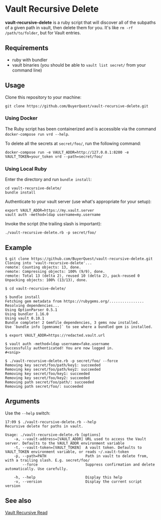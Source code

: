 # Vault Recursive Delete

**vault-recursive-delete** is a ruby script that will discover all of the subpaths of a given path in vault, then delete them for you.  It's like `rm -rf /path/to/folder`, but for Vault entries.

## Requirements

* ruby with bundler
* vault binaries (you should be able to `vault list secret/` from your command line)

## Usage

Clone this repository to your machine:

```shell
git clone https://github.com/BuyerQuest/vault-recursive-delete.git
```

### Using Docker

The Ruby script has been containerized and is accessible via the command `docker-compose run vrd --help`.

To delete all the secrets at `secret/foo/`, run the following command:

`docker-compose run -e VAULT_ADDR=http://127.0.0.1:8200 -e VAULT_TOKEN=your_token vrd --path=secret/foo/`

### Using Local Ruby

Enter the directory and run `bundle install`:

```shell
cd vault-recursive-delete/
bundle install
```

Authenticate to your vault server (use what's appropriate for your setup):
```shell
export VAULT_ADDR=https://my.vault.server
vault auth -method=ldap username=my.username
```

Invoke the script (the trailing slash is important):
```shell
./vault-recursive-delete.rb -p secret/foo/
```

## Example

```console
$ git clone https://github.com/BuyerQuest/vault-recursive-delete.git
Cloning into 'vault-recursive-delete'...
remote: Counting objects: 13, done.
remote: Compressing objects: 100% (9/9), done.
remote: Total 13 (delta 2), reused 10 (delta 2), pack-reused 0
Unpacking objects: 100% (13/13), done.

$ cd vault-recursive-delete/

$ bundle install
Fetching gem metadata from https://rubygems.org/................
Resolving dependencies...
Using OptionParser 0.5.1
Using bundler 1.16.0
Using vault 0.10.1
Bundle complete! 2 Gemfile dependencies, 3 gems now installed.
Use `bundle info [gemname]` to see where a bundled gem is installed.

$ export VAULT_ADDR=https://redacted.vault.url

$ vault auth -method=ldap username=fake.username
Successfully authenticated! You are now logged in.
#<snip>

$ ./vault-recursive-delete.rb -p secret/foo/ --force
Removing key secret/foo/path/key1: succeeded
Removing key secret/foo/path/key2: succeeded
Removing key secret/foo/key1: succeeded
Removing key secret/foo/key2: succeeded
Removing path secret/foo/path/: succeeded
Removing path secret/foo/: succeeded
```

## Arguments

Use the `--help` switch:

```console
17:09 $ ./vault-recursive-delete.rb --help
Recursive delete for paths in vault.

Usage: ./vault-recursive-delete.rb [options]
    -a, --vault-address=[VAULT_ADDR] URL used to access the Vault server. Defaults to the VAULT_ADDR environment variable
    -t, --vault-token=[VAULT_TOKEN]  A vault token. Defaults to VAULT_TOKEN environment variable, or reads ~/.vault-token
    -p, --path=PATH                  Path in vault to delete from, with a trailing slash. E.g. secret/foo/
        --force                      Suppress confirmation and delete automatically. Use carefully.

    -h, --help                       Display this help
    -v, --version                    Display the current script version
```

## See also

[Vault Recursive Read](https://github.com/BuyerQuest/vault-recursive-read)
